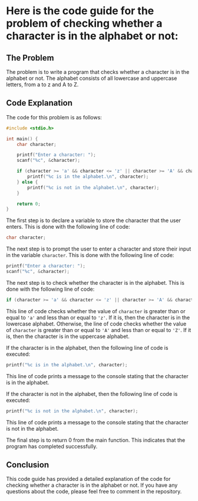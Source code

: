 # Here is the code guide for the problem of checking whether a character is in the alphabet or not:

## The Problem

The problem is to write a program that checks whether a character is in the alphabet or not. The alphabet consists of all lowercase and uppercase letters, from a to z and A to Z.

## Code Explanation

The code for this problem is as follows:

```c
#include <stdio.h>

int main() {
    char character;

    printf("Enter a character: ");
    scanf("%c", &character);

    if (character >= 'a' && character <= 'z' || character >= 'A' && character <= 'Z') {
        printf("%c is in the alphabet.\n", character);
    } else {
        printf("%c is not in the alphabet.\n", character);
    }

    return 0;
}
```

The first step is to declare a variable to store the character that the user enters. This is done with the following line of code:

```c
char character;
```

The next step is to prompt the user to enter a character and store their input in the variable `character`. This is done with the following line of code:

```c
printf("Enter a character: ");
scanf("%c", &character);
```

The next step is to check whether the character is in the alphabet. This is done with the following line of code:

```c
if (character >= 'a' && character <= 'z' || character >= 'A' && character <= 'Z') {
```

This line of code checks whether the value of `character` is greater than or equal to `'a'` and less than or equal to `'z'`. If it is, then the character is in the lowercase alphabet. Otherwise, the line of code checks whether the value of `character` is greater than or equal to `'A'` and less than or equal to `'Z'`. If it is, then the character is in the uppercase alphabet.

If the character is in the alphabet, then the following line of code is executed:

```c
printf("%c is in the alphabet.\n", character);
```

This line of code prints a message to the console stating that the character is in the alphabet.

If the character is not in the alphabet, then the following line of code is executed:

```c
printf("%c is not in the alphabet.\n", character);
```

This line of code prints a message to the console stating that the character is not in the alphabet.

The final step is to return 0 from the main function. This indicates that the program has completed successfully.

## Conclusion

This code guide has provided a detailed explanation of the code for checking whether a character is in the alphabet or not. If you have any questions about the code, please feel free to comment in the repository.